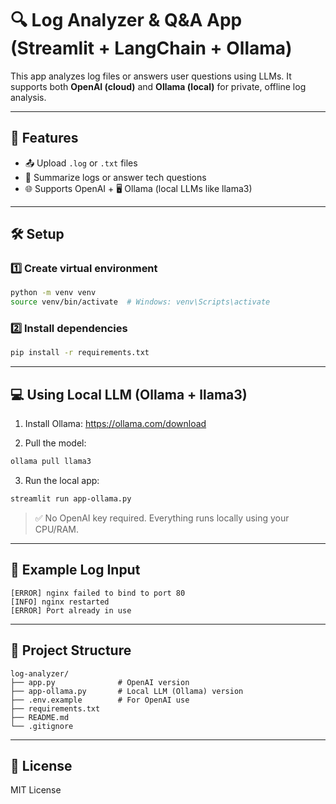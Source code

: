
# 🔍 Log Analyzer & Q&A App (Streamlit + LangChain + Ollama)

This app analyzes log files or answers user questions using LLMs. It supports both **OpenAI (cloud)** and **Ollama (local)** for private, offline log analysis.

---

## 🚀 Features

- 📤 Upload `.log` or `.txt` files
- 🧠 Summarize logs or answer tech questions
- 🌐 Supports OpenAI + 🖥️ Ollama (local LLMs like llama3)

---

## 🛠️ Setup

### 1️⃣ Create virtual environment

```bash
python -m venv venv
source venv/bin/activate  # Windows: venv\Scripts\activate
```

### 2️⃣ Install dependencies

```bash
pip install -r requirements.txt
```

---

## 💻 Using Local LLM (Ollama + llama3)

1. Install Ollama: https://ollama.com/download

2. Pull the model:

```bash
ollama pull llama3
```

3. Run the local app:

```bash
streamlit run app-ollama.py
```

> ✅ No OpenAI key required. Everything runs locally using your CPU/RAM.

---

## 📄 Example Log Input

```log
[ERROR] nginx failed to bind to port 80
[INFO] nginx restarted
[ERROR] Port already in use
```

---

## 📁 Project Structure

```
log-analyzer/
├── app.py              # OpenAI version
├── app-ollama.py       # Local LLM (Ollama) version
├── .env.example        # For OpenAI use
├── requirements.txt
├── README.md
└── .gitignore
```

---

## 📜 License

MIT License
